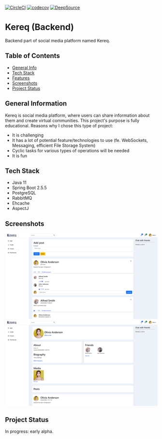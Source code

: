 [![CircleCI](https://circleci.com/gh/Shibitos/kereq-backend/tree/master.svg?style=svg&circle-token=b2bdd288b88b4de1bbd28ff5f6fd8be76b5a3618)](https://circleci.com/gh/Shibitos/kereq-backend/tree/master)
[![codecov](https://codecov.io/gh/Shibitos/kereq-backend/branch/master/graph/badge.svg?token=WJXFLFT5LC)](https://codecov.io/gh/Shibitos/kereq-backend)
[![DeepSource](https://deepsource.io/gh/Shibitos/kereq-backend.svg/?label=active+issues&show_trend=true&token=gJD9QnBLuNscT1NVbvkb-kDU)](https://deepsource.io/gh/Shibitos/kereq-backend/?ref=repository-badge)

# Kereq (Backend)
Backend part of social media platform named Kereq.

## Table of Contents
* [General Info](#general-information)
* [Tech Stack](#tech-stack)
* [Features](#features)
* [Screenshots](#screenshots)
* [Project Status](#project-status)

## General Information
Kereq is social media platform, where users can share information about them and create virtual communities.
This project's purpose is fully educational. Reasons why I chose this type of project:
- It is challenging
- It has a lot of potential feature/technologies to use (fe. WebSockets, Messaging, efficient File Storage System)
- Cyclic tasks for various types of operations will be needed
- It is fun

## Tech Stack
- Java 11
- Spring Boot 2.5.5
- PostgreSQL
- RabbitMQ
- Ehcache
- AspectJ

## Screenshots
![Wall](./screenshoots/wall.jpg)
![Profile](./screenshoots/profile.jpg)

## Project Status
In progress: early alpha.

